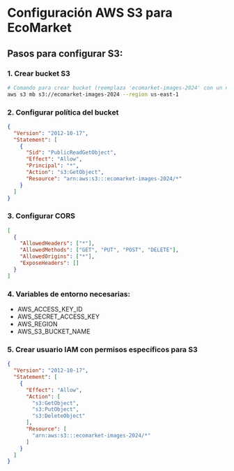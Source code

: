 # Configuración AWS S3 para EcoMarket

## Pasos para configurar S3:

### 1. Crear bucket S3
```bash
# Comando para crear bucket (reemplaza 'ecomarket-images-2024' con un nombre único)
aws s3 mb s3://ecomarket-images-2024 --region us-east-1
```

### 2. Configurar política del bucket
```json
{
  "Version": "2012-10-17",
  "Statement": [
    {
      "Sid": "PublicReadGetObject",
      "Effect": "Allow",
      "Principal": "*",
      "Action": "s3:GetObject",
      "Resource": "arn:aws:s3:::ecomarket-images-2024/*"
    }
  ]
}
```

### 3. Configurar CORS
```json
[
  {
    "AllowedHeaders": ["*"],
    "AllowedMethods": ["GET", "PUT", "POST", "DELETE"],
    "AllowedOrigins": ["*"],
    "ExposeHeaders": []
  }
]
```

### 4. Variables de entorno necesarias:
- AWS_ACCESS_KEY_ID
- AWS_SECRET_ACCESS_KEY
- AWS_REGION
- AWS_S3_BUCKET_NAME

### 5. Crear usuario IAM con permisos específicos para S3
```json
{
  "Version": "2012-10-17",
  "Statement": [
    {
      "Effect": "Allow",
      "Action": [
        "s3:GetObject",
        "s3:PutObject",
        "s3:DeleteObject"
      ],
      "Resource": [
        "arn:aws:s3:::ecomarket-images-2024/*"
      ]
    }
  ]
}
```